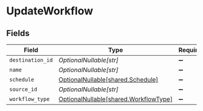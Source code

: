 # UpdateWorkflow


## Fields

| Field                                                                        | Type                                                                         | Required                                                                     | Description                                                                  |
| ---------------------------------------------------------------------------- | ---------------------------------------------------------------------------- | ---------------------------------------------------------------------------- | ---------------------------------------------------------------------------- |
| `destination_id`                                                             | *OptionalNullable[str]*                                                      | :heavy_minus_sign:                                                           | N/A                                                                          |
| `name`                                                                       | *OptionalNullable[str]*                                                      | :heavy_minus_sign:                                                           | N/A                                                                          |
| `schedule`                                                                   | [OptionalNullable[shared.Schedule]](../../models/shared/schedule.md)         | :heavy_minus_sign:                                                           | N/A                                                                          |
| `source_id`                                                                  | *OptionalNullable[str]*                                                      | :heavy_minus_sign:                                                           | N/A                                                                          |
| `workflow_type`                                                              | [OptionalNullable[shared.WorkflowType]](../../models/shared/workflowtype.md) | :heavy_minus_sign:                                                           | N/A                                                                          |
